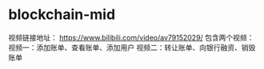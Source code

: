 # blockchain-mid
视频链接地址：
https://www.bilibili.com/video/av79152029/
包含两个视频：
视频一：添加账单、查看账单、添加用户
视频二：转让账单、向银行融资、销毁账单
